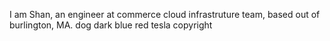 I am Shan, an engineer at commerce cloud infrastruture team, based out of burlington, MA.
dog
dark blue
red
tesla
copyright
